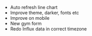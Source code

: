 - Auto refresh line chart
- Improve theme, darker, fonts etc
- Improve on mobile
- New gym form
- Redo Influx data in correct timezone

